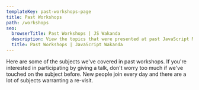 ```yaml
---
templateKey: past-workshops-page
title: Past Workshops
path: /workshops
seo:
  browserTitle: Past Workshops | JS Wakanda
  description: View the topics that were presented at past JavaScript Montreal workshops.
  title: Past Workshops | JavaScript Wakanda
---
```


Here are some of the subjects we've covered in past workshops. If you're interested in participating by giving a talk, don't worry too much if we've touched on the subject before. New people join every day and there are a lot of subjects warranting a re-visit.
